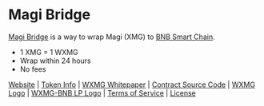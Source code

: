 # Magi Bridge
[Magi Bridge](https://wrap.magibridge.com) is a way to wrap Magi (XMG) to [BNB Smart Chain](https://bscscan.com).

- 1 XMG = 1 WXMG
- Wrap within 24 hours
- No fees

[Website](https://wrap.magibridge.com) | [Token Info](https://bit.ly/3GSuhLf) | [WXMG Whitepaper](https://drive.google.com/file/d/1S9pNqtAw3Bxkj7DPEZVMxwElZdJ7Ie2S/view?usp=sharing) | [Contract Source Code](https://github.com/MagiBridge/MagiBridge/blob/main/WXMG.sol) | [WXMG Logo](https://github.com/MagiBridge/MagiBridge/blob/main/WXMG%20Logo.png) | [WXMG-BNB LP Logo](https://github.com/MagiBridge/MagiBridge/blob/main/WXMG-BNB%20LP%20Logo.png) | [Terms of Service](https://github.com/MagiBridge/MagiBridge/blob/main/ToS.md) | [License](https://github.com/MagiBridge/MagiBridge/blob/main/LICENSE)
